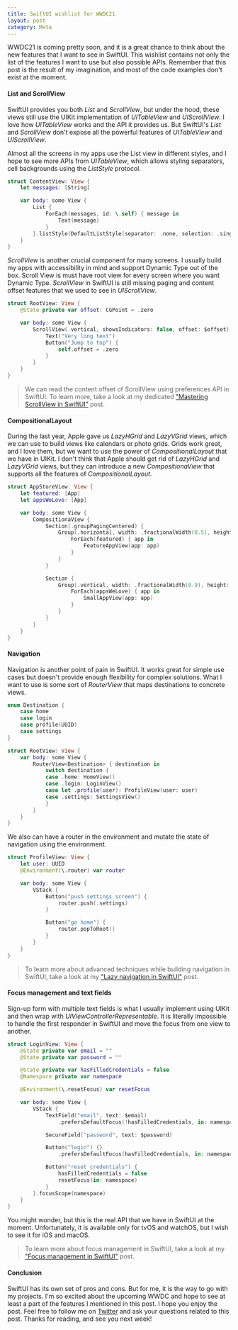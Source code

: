 ```yaml
---
title: SwiftUI wishlist for WWDC21
layout: post
category: Meta
---
```

WWDC21 is coming pretty soon, and it is a great chance to think about the new features that I want to see in SwiftUI. This wishlist contains not only the list of the features I want to use but also possible APIs. Remember that this post is the result of my imagination, and most of the code examples don't exist at the moment. 

#### List and ScrollView
SwiftUI provides you both *List* and *ScrollView*, but under the hood, these views still use the UIKit implementation of *UITableView* and *UIScrollView*. I love how *UITableView* works and the API it provides us. But SwiftUI's *List* and *ScrollView* don't expose all the powerful features of *UITableView* and *UIScrollView*.

Almost all the screens in my apps use the List view in different styles, and I hope to see more APIs from *UITableView*, which allows styling separators, cell backgrounds using the *ListStyle* protocol.

```swift
struct ContentView: View {
    let messages: [String]

    var body: some View {
        List {
            ForEach(messages, id: \.self) { message in
                Text(message)
            }
        }.listStyle(DefaultListStyle(separator: .none, selection: .single))
    }
}
```

*ScrollView* is another crucial component for many screens. I usually build my apps with accessibility in mind and support Dynamic Type out of the box. Scroll View is must have root view for every screen where you want Dynamic Type. *ScrollView* in SwiftUI is still missing paging and content offset features that we used to see in *UIScrollView*.

```swift
struct RootView: View {
    @State private var offset: CGPoint = .zero

    var body: some View {
        ScrollView(.vertical, showsIndicators: false, offset: $offset) {
            Text("Very long text")
            Button("Jump to top") {
                self.offset = .zero
            }
        }
    }
}
```

> We can read the content offset of ScrollView using preferences API in SwiftUI. To learn more, take a look at my dedicated ["Mastering ScrollView in SwiftUI"](/2020/09/24/mastering-scrollview-in-swiftui/) post.

#### CompositionalLayout
During the last year, Apple gave us *LazyHGrid* and *LazyVGrid* views, which we can use to build views like calendars or photo grids. Grids work great, and I love them, but we want to use the power of *CompositionalLayout* that we have in UIKit. I don't think that Apple should get rid of *LazyHGrid* and *LazyVGrid* views, but they can introduce a new *CompositionaView* that supports all the features of *CompositionalLayout*.

```swift
struct AppStoreView: View {
    let featured: [App]
    let appsWeLove: [App]

    var body: some View {
        CompositionaView {
            Section(.groupPagingCentered) {
                Group(.horizontal, width: .fractionalWidth(0.5), height: .fractionalHeight(0.5)) {
                    ForEach(featured) { app in
                        FeatureAppView(app: app)
                    }
                }
            }

            Section {
                Group(.vertical, width: .fractionalWidth(0.9), height: .estimated(200)) {
                    ForEach(appsWeLove) { app in
                        SmallAppView(app: app)
                    }
                }
            }
        }
    }
}
```

#### Navigation
Navigation is another point of pain in SwiftUI. It works great for simple use cases but doesn't provide enough flexibility for complex solutions. What I want to use is some sort of *RouterView* that maps destinations to concrete views.

```swift
enum Destination {
    case home
    case login
    case profile(UUID)
    case settings
}

struct RootView: View {
    var body: some View {
        RouterView<Destination> { destination in
            switch destination {
            case .home: HomeView()
            case .login: LoginView()
            case let .profile(user): ProfileView(user: user)
            case .settings: SettingsView()
            }
        }
    }
}
```

We also can have a router in the environment and mutate the state of navigation using the environment.

```swift
struct ProfileView: View {
    let user: UUID
    @Environment(\.router) var router

    var body: some View {
        VStack {
            Button("push settings screen") {
                router.push(.settings)
            }

            Button("go home") {
                router.popToRoot()
            }
        }
    }
}
```

> To learn more about advanced techniques while building navigation in SwiftUI, take a look at my ["Lazy navigation in SwiftUI"](/2021/01/27/lazy-navigation-in-swiftui/) post.

#### Focus management and text fields
Sign-up form with multiple text fields is what I usually implement using UIKit and then wrap with *UIViewControllerRepresentable*. It is literally impossible to handle the first responder in SwiftUI and move the focus from one view to another.

```swift
struct LoginView: View {
    @State private var email = ""
    @State private var password = ""

    @State private var hasFilledCredentials = false
    @Namespace private var namespace

    @Environment(\.resetFocus) var resetFocus

    var body: some View {
        VStack {
            TextField("email", text: $email)
                .prefersDefaultFocus(!hasFilledCredentials, in: namespace)

            SecureField("password", text: $password)

            Button("login") {}
                .prefersDefaultFocus(hasFilledCredentials, in: namespace)

            Button("reset credentials") {
                hasFilledCredentials = false
                resetFocus(in: namespace)
            }
        }.focusScope(namespace)
    }
}
```

You might wonder, but this is the real API that we have in SwiftUI at the moment. Unfortunately, it is available only for tvOS and watchOS, but I wish to see it for iOS and macOS.

> To learn more about focus management in SwiftUI, take a look at my ["Focus management in SwiftUI"](/2020/12/02/focus-management-in-swiftui/) post.

#### Conclusion
SwiftUI has its own set of pros and cons. But for me, it is the way to go with my projects. I'm so excited about the upcoming WWDC and hope to see at least a part of the features I mentioned in this post. I hope you enjoy the post. Feel free to follow me on [Twitter](https://twitter.com/mecid) and ask your questions related to this post. Thanks for reading, and see you next week!